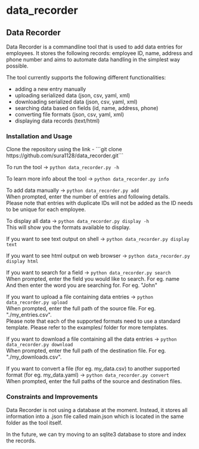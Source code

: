 # data_recorder

<h2> Data Recorder </h2>

<p>
Data Recorder is a commandline tool that is used to add data entries for employees.
It stores the following records: employee ID, name, address and phone number and aims
to automate data handling in the simplest way possible.

The tool currently supports the following different functionalities:
- adding a new entry manually
- uploading serialized data (json, csv, yaml, xml)
- downloading serialized data (json, csv, yaml, xml)
- searching data based on fields (id, name, address, phone)
- converting file formats (json, csv, yaml, xml)
- displaying data records (text/html)
</p>

<h3> Installation and Usage </h3>
Clone the repository using the link - 
```git clone https://github.com/sura1128/data_recorder.git```

To run the tool ->
 ```python data_recorder.py -h```

To learn more info about the tool ->
 ```python data_recorder.py info```

To add data manually ->
 ```python data_recorder.py add```
<br>When prompted, enter the number of entries and following details.
<br> Please note that entries with duplicate IDs will not be added as the ID needs to be unique for each employee.

To display all data -> 
 ```python data_recorder.py display -h```
<br>This will show you the formats available to display.

If you want to see text output on shell -> 
 ```python data_recorder.py display text```

If you want to see html output on web browser -> 
 ```python data_recorder.py display html```
 
If you want to search for a field ->
 ```python data_recorder.py search```
 <br> When prompted, enter the field you would like to search. For eg. name
 <br> And then enter the word you are searching for. For eg. "John"
 
 If you want to upload a file containing data entries ->
  ```python data_recorder.py upload```
 <br> When prompted, enter the full path of the source file. For eg. "./my_entries.csv".
 <br> Please note that each of the supported formats need to use a standard template. Please refer to the examples/ folder for more templates.
 
If you want to download a file containing all the data entries ->
  ```python data_recorder.py download```
<br> When prompted, enter the full path of the destination file. For eg. "./my_downloads.csv".

If you want to convert a file (for eg. my_data.csv) to another supported format (for eg. my_data.yaml) ->
 ```python data_recorder.py convert```
<br> When prompted, enter the full paths of the source and destination files.


<h3> Constraints and Improvements </h3>
Data Recorder is not using a database at the moment. Instead, it stores all information
into a .json file called main.json which is located in the same folder as the tool itself.

In the future, we can try moving to an sqlite3 database to store and index the records.
